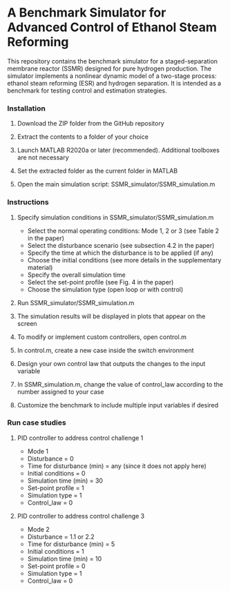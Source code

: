 # A Benchmark Simulator for Advanced Control of Ethanol Steam Reforming
This repository contains the benchmark simulator for a staged-separation membrane reactor (SSMR) designed for pure hydrogen production. The simulator implements a nonlinear dynamic model of a two-stage process: ethanol steam reforming (ESR) and hydrogen separation. It is intended as a benchmark for testing control and estimation strategies.

### Installation

1. Download the ZIP folder from the GitHub repository
   
2. Extract the contents to a folder of your choice
   
3. Launch MATLAB R2020a or later (recommended). Additional toolboxes are not necessary
   
4. Set the extracted folder as the current folder in MATLAB
   
5. Open the main simulation script: SSMR_simulator/SSMR_simulation.m

### Instructions

1. Specify simulation conditions in SSMR_simulator/SSMR_simulation.m
   
   * Select the normal operating conditions: Mode 1, 2 or 3 (see Table 2 in the paper)
   * Select the disturbance scenario (see subsection 4.2 in the paper)
   * Specify the time at which the disturbance is to be applied (if any)
   * Choose the initial conditions (see more details in the supplementary material)
   * Specify the overall simulation time
   * Select the set-point profile (see Fig. 4 in the paper)
   * Choose the simulation type (open loop or with control)
     
2. Run SSMR_simulator/SSMR_simulation.m
3. The simulation results will be displayed in plots that appear on the screen
4. To modify or implement custom controllers, open control.m
5. In control.m, create a new case inside the switch environment
6. Design your own control law that outputs the changes to the input variable
7. In SSMR_simulation.m, change the value of control_law according to the number assigned to your case
8. Customize the benchmark to include multiple input variables if desired

### Run case studies

1. PID controller to address control challenge 1
   
   * Mode 1
   * Disturbance = 0
   * Time for disturbance (min) = any (since it does not apply here) 
   * Initial conditions = 0
   * Simulation time (min) = 30
   * Set-point profile = 1
   * Simulation type = 1
   * Control_law = 0
   
2. PID controller to address control challenge 3

   * Mode 2
   * Disturbance = 1.1 or 2.2
   * Time for disturbance (min) = 5
   * Initial conditions = 1
   * Simulation time (min) = 10
   * Set-point profile = 0
   * Simulation type = 1
   * Control_law = 0
   
